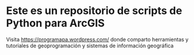 # Este es un repositorio de scripts de Python para ArcGIS
Visita https://programapa.wordpress.com/ donde comparto herramientas y tutoriales de geoprogramación y sistemas de información geográfica
